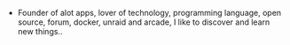 - Founder of alot apps, lover of technology, programming language, open source, forum, docker, unraid and arcade, I like to discover and learn new things..
  <br>
















































































































































